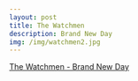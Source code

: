 ```yaml
---
layout: post
title: The Watchmen 
description: Brand New Day
img: /img/watchmen2.jpg
---
```

[The Watchmen - Brand New Day](https://www.youtube.com/playlist?list=PL7epfunGutqnRrl8ckCgS8gVkx0qUIeCv)